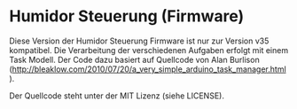 # Humidor Steuerung (Firmware)

Diese Version der Humidor Steuerung Firmware ist nur zur Version v35 kompatibel.
Die Verarbeitung der verschiedenen Aufgaben erfolgt mit einem Task Modell. Der Code dazu basiert auf Quellcode von Alan Burlison (http://bleaklow.com/2010/07/20/a_very_simple_arduino_task_manager.html).

Der Quellcode steht unter der MIT Lizenz (siehe LICENSE).